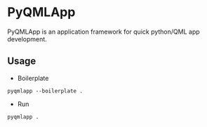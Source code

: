 # PyQMLApp 
PyQMLApp is an application framework for quick python/QML app development.

## Usage
- Boilerplate
```base
pyqmlapp --boilerplate .
```
- Run
```bash
pyqmlapp .
```
